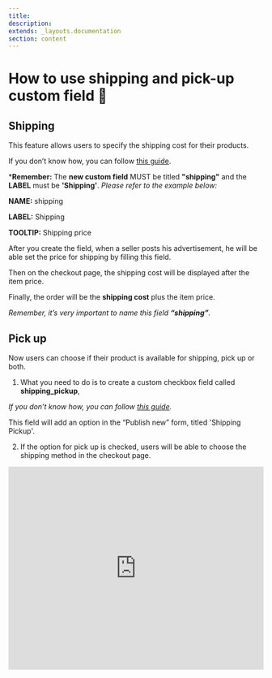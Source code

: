 ```yaml
---
title:
description:
extends: _layouts.documentation
section: content
---
```


# How to use shipping and pick-up custom field  🚚 

## Shipping

This feature allows users to specify the shipping cost for their products.

If you don’t know how, you can follow  [this guide](custom-fields-create-custom-fields).

***Remember:** The **new custom field** MUST be titled **"shipping"** and the **LABEL** must be **'Shipping'**. 
*Please refer to the example below:*

**NAME:**   shipping

**LABEL:**    Shipping

**TOOLTIP:**    Shipping price

After you create the field, when a seller posts his advertisement, he will be able set the price for shipping by filling this field. 

Then on the checkout page, the shipping cost will be displayed after the item price. 

Finally, the order will be the **shipping cost** plus the item price.

*Remember, it’s very important to name this field  **“shipping”**.*

## Pick up

Now users can choose if their product is available for shipping, pick up or both. 

1. What you need to do is to create a custom checkbox field called  **shipping_pickup**,  

*If you don’t know how, you can follow  [this guide](custom-fields-create-custom-fields).*

 This field will add an option in the “Publish new” form, titled 'Shipping Pickup'.

2. If the option for pick up is checked, users will be able to choose the shipping method in the checkout page.


<iframe width="100%" height="400px" src="https://www.youtube.com/embed/ZZEN0iV8H-A" title="Yclas video" frameborder="0" allow="accelerometer; autoplay; clipboard-write; encrypted-media; gyroscope; picture-in-picture" allowfullscreen></iframe>
 
